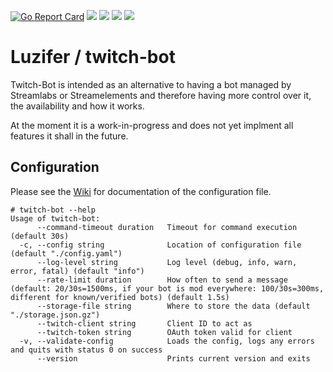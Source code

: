 [![Go Report Card](https://goreportcard.com/badge/github.com/Luzifer/twitch-bot)](https://goreportcard.com/report/github.com/Luzifer/twitch-bot)
![](https://badges.fyi/github/license/Luzifer/twitch-bot)
![](https://badges.fyi/github/downloads/Luzifer/twitch-bot)
![](https://badges.fyi/github/latest-release/Luzifer/twitch-bot)
![](https://knut.in/project-status/twitch-bot)

# Luzifer / twitch-bot

Twitch-Bot is intended as an alternative to having a bot managed by Streamlabs or Streamelements and therefore having more control over it, the availability and how it works.

At the moment it is a work-in-progress and does not yet implment all features it shall in the future.

## Configuration

Please see the [Wiki](https://github.com/Luzifer/twitch-bot/wiki) for documentation of the configuration file.

```console
# twitch-bot --help
Usage of twitch-bot:
      --command-timeout duration   Timeout for command execution (default 30s)
  -c, --config string              Location of configuration file (default "./config.yaml")
      --log-level string           Log level (debug, info, warn, error, fatal) (default "info")
      --rate-limit duration        How often to send a message (default: 20/30s=1500ms, if your bot is mod everywhere: 100/30s=300ms, different for known/verified bots) (default 1.5s)
      --storage-file string        Where to store the data (default "./storage.json.gz")
      --twitch-client string       Client ID to act as
      --twitch-token string        OAuth token valid for client
  -v, --validate-config            Loads the config, logs any errors and quits with status 0 on success
      --version                    Prints current version and exits
```
